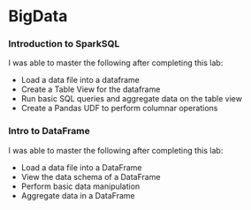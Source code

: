 # BigData


### Introduction to SparkSQL
I was able to master the following after completing this lab:

- Load a data file into a dataframe
- Create a Table View for the dataframe
- Run basic SQL queries and aggregate data on the table view
- Create a Pandas UDF to perform columnar operations


### Intro to DataFrame
I was able to master the following after completing this lab:

- Load a data file into a DataFrame
- View the data schema of a DataFrame
- Perform basic data manipulation
- Aggregate data in a DataFrame

